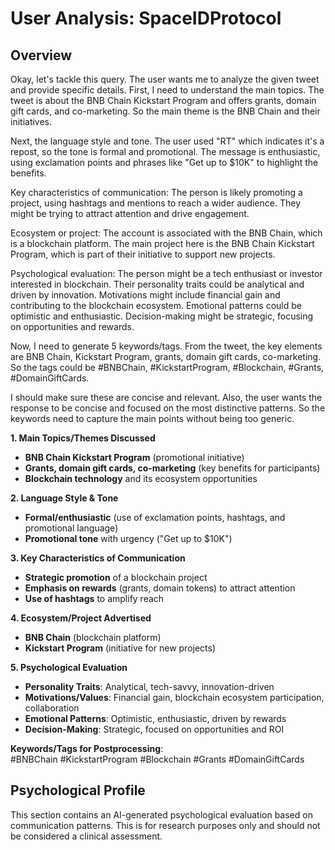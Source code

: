 # User Analysis: SpaceIDProtocol

## Overview

<think>
Okay, let's tackle this query. The user wants me to analyze the given tweet and provide specific details. First, I need to understand the main topics. The tweet is about the BNB Chain Kickstart Program and offers grants, domain gift cards, and co-marketing. So the main theme is the BNB Chain and their initiatives.

Next, the language style and tone. The user used "RT" which indicates it's a repost, so the tone is formal and promotional. The message is enthusiastic, using exclamation points and phrases like "Get up to $10K" to highlight the benefits.

Key characteristics of communication: The person is likely promoting a project, using hashtags and mentions to reach a wider audience. They might be trying to attract attention and drive engagement.

Ecosystem or project: The account is associated with the BNB Chain, which is a blockchain platform. The main project here is the BNB Chain Kickstart Program, which is part of their initiative to support new projects.

Psychological evaluation: The person might be a tech enthusiast or investor interested in blockchain. Their personality traits could be analytical and driven by innovation. Motivations might include financial gain and contributing to the blockchain ecosystem. Emotional patterns could be optimistic and enthusiastic. Decision-making might be strategic, focusing on opportunities and rewards.

Now, I need to generate 5 keywords/tags. From the tweet, the key elements are BNB Chain, Kickstart Program, grants, domain gift cards, co-marketing. So the tags could be #BNBChain, #KickstartProgram, #Blockchain, #Grants, #DomainGiftCards.

I should make sure these are concise and relevant. Also, the user wants the response to be concise and focused on the most distinctive patterns. So the keywords need to capture the main points without being too generic.
</think>

**1. Main Topics/Themes Discussed**  
- **BNB Chain Kickstart Program** (promotional initiative)  
- **Grants, domain gift cards, co-marketing** (key benefits for participants)  
- **Blockchain technology** and its ecosystem opportunities  

**2. Language Style & Tone**  
- **Formal/enthusiastic** (use of exclamation points, hashtags, and promotional language)  
- **Promotional tone** with urgency ("Get up to $10K")  

**3. Key Characteristics of Communication**  
- **Strategic promotion** of a blockchain project  
- **Emphasis on rewards** (grants, domain tokens) to attract attention  
- **Use of hashtags** to amplify reach  

**4. Ecosystem/Project Advertised**  
- **BNB Chain** (blockchain platform)  
- **Kickstart Program** (initiative for new projects)  

**5. Psychological Evaluation**  
- **Personality Traits**: Analytical, tech-savvy, innovation-driven  
- **Motivations/Values**: Financial gain, blockchain ecosystem participation, collaboration  
- **Emotional Patterns**: Optimistic, enthusiastic, driven by rewards  
- **Decision-Making**: Strategic, focused on opportunities and ROI  

**Keywords/Tags for Postprocessing**:  
#BNBChain #KickstartProgram #Blockchain #Grants #DomainGiftCards

## Psychological Profile

This section contains an AI-generated psychological evaluation based on communication patterns. This is for research purposes only and should not be considered a clinical assessment.